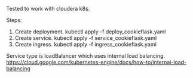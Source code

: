 Tested to work with cloudera k8s.

Steps:
1. Create deployment. 
kubectl  apply -f deploy_cookieflask.yaml 
2. Create service.
kubectl  apply -f service_cookieflask.yaml
3. Create ingress.
kubectl  apply -f ingress_cookieflask.yaml 

Service type is loadBalancer which uses internal load balancing.
https://cloud.google.com/kubernetes-engine/docs/how-to/internal-load-balancing
